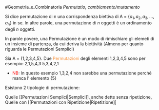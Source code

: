 #Geometria_e_Combinatoria 
*Permutatio, cambiamento/mutamento*

Si dice permutazione di n una corrispondenza biettiva di A = {$a_{1},a_{2},a_{3},\dots, a_{n}$} in se.
In altre parole, una permutazione di $n$ oggetti è un ordinamento degli $n$ oggetti.

In parole povere, una Permutazione è un modo di rimischiare gli elemeti di un insieme di partenza, da cui deriva la biettività (Almeno per quanto riguarda le Permutazioni Semplici)

Sia A = {1,2,3,4,5}.
Due <font color="#f79646">Permutazioni</font> degli elementi 1,2,3,4,5 sono per esempio:
2,1,5,4,3
5,3,4,2,1

- <font color="#ff0000">NB</font>: In questo esempio 1,3,2,4 non sarebbe una permutazione perché manca l’ elemento {5}

Esistono 2 tipologie di permutazione:

Quelle [[Permutazioni Semplici|Semplici]], anche dette senza ripetizione, Quelle con [[Permutazioni con Ripetizione|Ripetizione]] 
